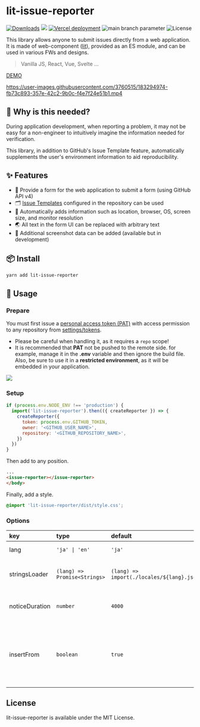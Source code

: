 # lit-issue-reporter

[![Downloads](https://img.shields.io/npm/dt/lit-issue-reporter.svg)](https://www.npmjs.com/package/lit-issue-reporter)
<a href="https://github.com/nodejs/node/blob/main/doc/changelogs/CHANGELOG_V14.md#14.20.0" target="_blank"><img src="https://img.shields.io/badge/node-%3E%3D14.20.0-blue.svg?cacheSeconds=86400" /></a>
[![Vercel deployment](https://img.shields.io/github/deployments/uuki/lit-issue-reporter/production?label=vercel&logo=vercel&logoColor=white)](https://lit-issue-reporter.vercel.app/)
![main branch parameter](https://github.com/uuki/lit-issue-reporter/actions/workflows/ci.yml/badge.svg?branch=main)
![License](https://img.shields.io/npm/l/lit-issue-reporter.svg)

This library allows anyone to submit issues directly from a web application.  
It is made of web-component ([lit](https://github.com/lit/lit)), provided as an ES module, and can be used in various FWs and designs.

> Vanilla JS, React, Vue, Svelte ...

[DEMO](https://lit-issue-reporter.vercel.app/)

https://user-images.githubusercontent.com/3760515/183294974-fb73c893-357e-42c2-9b0c-f4e7f24e51b1.mp4

## 🤔 Why is this needed?

During application development, when reporting a problem, it may not be easy for a non-engineer to intuitively imagine the information needed for verification.

This library, in addition to GitHub's Issue Template feature, automatically supplements the user's environment information to aid reproducibility.

## ✨ Features

- 📝 Provide a form for the web application to submit a form (using GitHub API v4)
- 🗂️ [Issue Templates](https://docs.github.com/ja/communities/using-templates-to-encourage-useful-issues-and-pull-requests/configuring-issue-templates-for-your-repository) configured in the repository can be used
- 🔦 Automatically adds information such as location, browser, OS, screen size, and monitor resolution
- 🌏 All text in the form UI can be replaced with arbitrary text
- 📸 Additional screenshot data can be added (available but in development)

## 📦 Install

```shell
yarn add lit-issue-reporter
```

## 🐣 Usage

### Prepare

You must first issue a [personal access token (PAT)](https://docs.github.com/ja/authentication/keeping-your-account-and-data-secure/creating-a-personal-access-token) with access permission to any repository from [settings/tokens](https://github.com/settings/tokens).

- Please be careful when handling it, as it requires a `repo` scope!
- It is recommended that **PAT** not be pushed to the remote side. for example, manage it in the **.env** variable and then ignore the build file.  
Also, be sure to use it in a **restricted environment**, as it will be embedded in your application.

<img src="https://user-images.githubusercontent.com/3760515/182954290-58238034-30e7-46d5-b9d7-65c7d5860e2e.png" />

### Setup

```js
if (process.env.NODE_ENV !== 'production') {
  import('lit-issue-reporter').then(({ createReporter }) => {
    createReporter({
      token: process.env.GITHUB_TOKEN,
      owner: '<GITHUB_USER_NAME>',
      repository: '<GITHUB_REPOSITORY_NAME>',
    })
  })
}
```

Then add to any position.

```html
...
<issue-reporter></issue-reporter>
</body>
```

Finally, add a style.

```css
@import 'lit-issue-reporter/dist/style.css';
```

### Options

| key | type | default | description |
|:--|:--|:--|:--|
| lang | `'ja' \| 'en'` | `'ja'` | i18n by [lit-translate](https://github.com/andreasbm/lit-translate) |
| stringsLoader | `(lang) => Promise<Strings>` | `(lang) => import(./locales/${lang}.json)` | Can be replaced by specifying any loader |
| noticeDuration | `number` | `4000` | Notification time to open issues |
| insertFrom | `boolean` | `true` | The following text will be inserted at the end of the body. `Sent by lit-issue-repoter` |

## License

lit-issue-reporter is available under the MIT License.